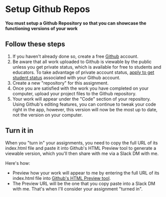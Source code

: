 # Setup Github Repos

__You must setup a Github Repository so that you can showcase the functioning versions of your work__

## Follow these steps
1. If you haven't already done so, create a free [Github](https://github.com/) account.
2. Be aware that all work uploaded to Github is viewable by the public unless you get private status, which is available for free to students and educators. To take advantage of private account status, [apply to get student status](https://education.github.com/discount_requests/new) associated with your Github account.
3. Create a new "repository" for this assignment.
4. Once you are satisfied with the work you have completed on your computer, upload your project files to the Github repository.
5. Your work will appear under the "Code" section of your repository. Using Github's editing features, you can continue to tweak your code right in the app, however, this version will now be the most up to date, not the version on your computer.

## Turn it in
When you "turn in" your assignments, you need to copy the full URL of its index.html file and paste it into Github's HTML Preview tool to generate a viewable version, which you'll then share with me via a Slack DM with me.

Here's how:
- Preview how your work will appear to me by entering the full URL of its index.html file into [Github's HTML Preview tool](https://htmlpreview.github.io/).
- The Preview URL will be the one that you copy paste into a Slack DM with me. That's when I'll consider your assignment "turned in".
